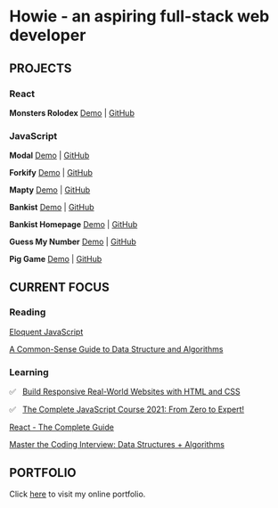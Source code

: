 # Howie - an aspiring full-stack web developer

## PROJECTS

### React

**Monsters Rolodex** [Demo](https://howiework.github.io/monsters-rolodex/) | [GitHub](https://github.com/HowieWork/monsters-rolodex)

### JavaScript

**Modal** [Demo](https://howiework.github.io/modal/) | [GitHub](https://github.com/HowieWork/modal)

**Forkify** [Demo](https://forkify-howie.netlify.app/) | [GitHub](https://github.com/HowieWork/forkify)

**Mapty** [Demo](https://howiework.github.io/mapty/) | [GitHub](https://github.com/HowieWork/mapty)

**Bankist** [Demo](https://howiework.github.io/bankist/) | [GitHub](https://github.com/HowieWork/bankist)

**Bankist Homepage** [Demo](https://howiework.github.io/bankist-homepage/) | [GitHub](https://github.com/HowieWork/bankist-homepage)

**Guess My Number** [Demo](https://howiework.github.io/guess-my-number/) | [GitHub](https://github.com/HowieWork/guess-my-number)

**Pig Game** [Demo](https://howiework.github.io/pig-game/) | [GitHub](https://github.com/HowieWork/pig-game)

## CURRENT FOCUS

### Reading

[Eloquent JavaScript](https://github.com/HowieWork/learn-eloquent-js)

[A Common-Sense Guide to Data Structure and Algorithms](https://github.com/HowieWork/a-common-sense-guide-to-data-structure-and-algorithms)

### Learning

:white_check_mark: &nbsp; [Build Responsive Real-World Websites with HTML and CSS](https://github.com/HowieWork/html-css-with-jonas)

:white_check_mark: &nbsp; [The Complete JavaScript Course 2021: From Zero to Expert!](https://github.com/HowieWork/complete-javascript-with-jonas)

[React - The Complete Guide](https://www.udemy.com/share/101Wby2@PUdKV1pfSlIJcEdKBGJNfQ==/)

[Master the Coding Interview: Data Structures + Algorithms](https://github.com/HowieWork/master-the-coding-interview-ZTM)

## PORTFOLIO

Click [here](https://howiework.com/) to visit my online portfolio.
